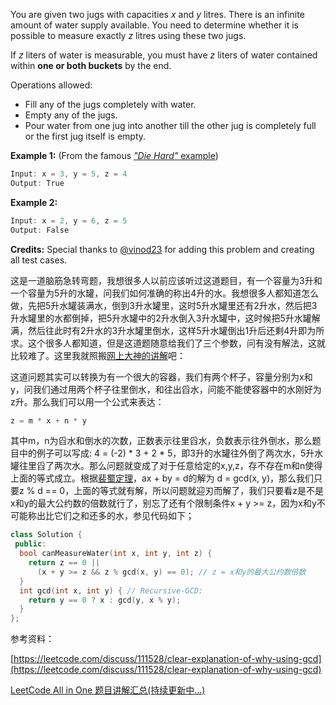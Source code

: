 You are given two jugs with capacities _x_ and _y_ litres. There is an infinite amount of water supply available. You need to determine whether it is possible to measure exactly _z_ litres using these two jugs.

If _z_ liters of water is measurable, you must have _z_ liters of water contained within **one or both buckets** by the end.

Operations allowed:

- Fill any of the jugs completely with water.
- Empty any of the jugs.
- Pour water from one jug into another till the other jug is completely full or the first jug itself is empty.

**Example 1:** (From the famous [_"Die Hard"_ example](https://www.youtube.com/watch?v=BVtQNK_ZUJg))

```cpp
Input: x = 3, y = 5, z = 4
Output: True
```

**Example 2:**

```cpp
Input: x = 2, y = 6, z = 5
Output: False
```

**Credits:** Special thanks to [@vinod23](https://discuss.leetcode.com/user/vinod23) for adding this problem and creating all test cases.

这是一道脑筋急转弯题，我想很多人以前应该听过这道题目，有一个容量为3升和一个容量为5升的水罐，问我们如何准确的称出4升的水。我想很多人都知道怎么做，先把5升水罐装满水，倒到3升水罐里，这时5升水罐里还有2升水，然后把3升水罐里的水都倒掉，把5升水罐中的2升水倒入3升水罐中，这时候把5升水罐解满，然后往此时有2升水的3升水罐里倒水，这样5升水罐倒出1升后还剩4升即为所求。这个很多人都知道，但是这道题随意给我们了三个参数，问有没有解法，这就比较难了。这里我就照搬[网上大神的讲解](https://leetcode.com/discuss/111528/clear-explanation-of-why-using-gcd)吧：

这道问题其实可以转换为有一个很大的容器，我们有两个杯子，容量分别为x和y，问我们通过用两个杯子往里倒水，和往出舀水，问能不能使容器中的水刚好为z升。那么我们可以用一个公式来表达：

```cpp
z = m * x + n * y
```

其中m，n为舀水和倒水的次数，正数表示往里舀水，负数表示往外倒水，那么题目中的例子可以写成: 4 = (-2) * 3 + 2 * 5，即3升的水罐往外倒了两次水，5升水罐往里舀了两次水。那么问题就变成了对于任意给定的x,y,z，存不存在m和n使得上面的等式成立。根据[裴蜀定理](https://zh.wikipedia.org/wiki/%E8%B2%9D%E7%A5%96%E7%AD%89%E5%BC%8F)，ax + by = d的解为 d = gcd(x, y)，那么我们只要z % d == 0，上面的等式就有解，所以问题就迎刃而解了，我们只要看z是不是x和y的最大公约数的倍数就行了，别忘了还有个限制条件x + y >= z，因为x和y不可能称出比它们之和还多的水，参见代码如下；

```cpp
class Solution {
 public:
  bool canMeasureWater(int x, int y, int z) {
    return z == 0 ||
      (x + y >= z && z % gcd(x, y) == 0); // z = x和y的最大公约数倍数
  } 
  int gcd(int x, int y) { // Recursive-GCD:
    return y == 0 ? x : gcd(y, x % y);
  }
};
```

参考资料：

[https://leetcode.com/discuss/111528/clear-explanation-of-why-using-gcd](https://leetcode.com/discuss/111528/clear-explanation-of-why-using-gcd)

[LeetCode All in One 题目讲解汇总(持续更新中...)](http://www.cnblogs.com/grandyang/p/4606334.html)